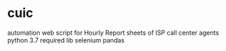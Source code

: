# cuic
automation web script for Hourly Report sheets of ISP call center agents 
python 3.7 
required lib
selenium
pandas
